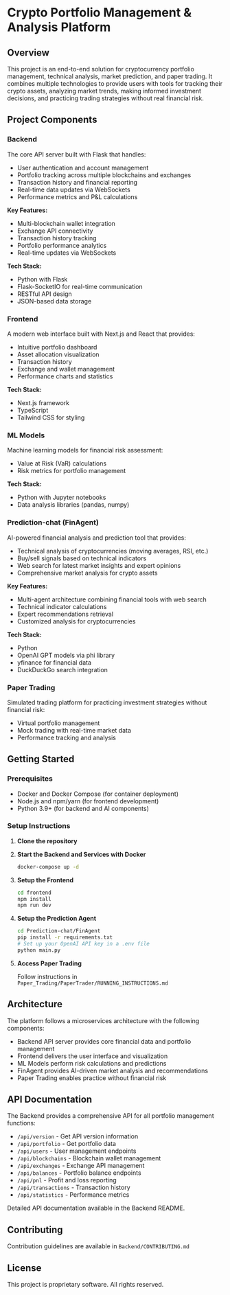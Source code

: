 # Crypto Portfolio Management & Analysis Platform

## Overview

This project is an end-to-end solution for cryptocurrency portfolio management, technical analysis, market prediction, and paper trading. It combines multiple technologies to provide users with tools for tracking their crypto assets, analyzing market trends, making informed investment decisions, and practicing trading strategies without real financial risk.

## Project Components

### Backend

The core API server built with Flask that handles:

- User authentication and account management
- Portfolio tracking across multiple blockchains and exchanges
- Transaction history and financial reporting
- Real-time data updates via WebSockets
- Performance metrics and P&L calculations

**Key Features:**
- Multi-blockchain wallet integration
- Exchange API connectivity
- Transaction history tracking
- Portfolio performance analytics
- Real-time updates via WebSockets

**Tech Stack:**
- Python with Flask
- Flask-SocketIO for real-time communication
- RESTful API design
- JSON-based data storage

### Frontend

A modern web interface built with Next.js and React that provides:

- Intuitive portfolio dashboard
- Asset allocation visualization
- Transaction history
- Exchange and wallet management
- Performance charts and statistics

**Tech Stack:**
- Next.js framework
- TypeScript
- Tailwind CSS for styling

### ML Models

Machine learning models for financial risk assessment:

- Value at Risk (VaR) calculations
- Risk metrics for portfolio management

**Tech Stack:**
- Python with Jupyter notebooks
- Data analysis libraries (pandas, numpy)

### Prediction-chat (FinAgent)

AI-powered financial analysis and prediction tool that provides:

- Technical analysis of cryptocurrencies (moving averages, RSI, etc.)
- Buy/sell signals based on technical indicators
- Web search for latest market insights and expert opinions
- Comprehensive market analysis for crypto assets

**Key Features:**
- Multi-agent architecture combining financial tools with web search
- Technical indicator calculations
- Expert recommendations retrieval
- Customized analysis for cryptocurrencies

**Tech Stack:**
- Python
- OpenAI GPT models via phi library
- yfinance for financial data
- DuckDuckGo search integration

### Paper Trading

Simulated trading platform for practicing investment strategies without financial risk:

- Virtual portfolio management
- Mock trading with real-time market data
- Performance tracking and analysis

## Getting Started

### Prerequisites

- Docker and Docker Compose (for container deployment)
- Node.js and npm/yarn (for frontend development)
- Python 3.9+ (for backend and AI components)

### Setup Instructions

1. **Clone the repository**

2. **Start the Backend and Services with Docker**

   ```bash
   docker-compose up -d
   ```

3. **Setup the Frontend**

   ```bash
   cd frontend
   npm install
   npm run dev
   ```

4. **Setup the Prediction Agent**

   ```bash
   cd Prediction-chat/FinAgent
   pip install -r requirements.txt
   # Set up your OpenAI API key in a .env file
   python main.py
   ```

5. **Access Paper Trading**

   Follow instructions in `Paper_Trading/PaperTrader/RUNNING_INSTRUCTIONS.md`

## Architecture

The platform follows a microservices architecture with the following components:

- Backend API server provides core financial data and portfolio management
- Frontend delivers the user interface and visualization
- ML Models perform risk calculations and predictions
- FinAgent provides AI-driven market analysis and recommendations
- Paper Trading enables practice without financial risk

## API Documentation

The Backend provides a comprehensive API for all portfolio management functions:

- `/api/version` - Get API version information
- `/api/portfolio` - Get portfolio data
- `/api/users` - User management endpoints
- `/api/blockchains` - Blockchain wallet management
- `/api/exchanges` - Exchange API management
- `/api/balances` - Portfolio balance endpoints
- `/api/pnl` - Profit and loss reporting
- `/api/transactions` - Transaction history
- `/api/statistics` - Performance metrics

Detailed API documentation available in the Backend README.

## Contributing

Contribution guidelines are available in `Backend/CONTRIBUTING.md`

## License

This project is proprietary software. All rights reserved.
